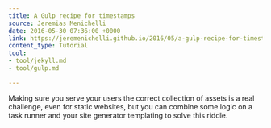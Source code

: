 ```yaml
---
title: A Gulp recipe for timestamps
source: Jeremias Menichelli
date: 2016-05-30 07:36:00 +0000
link: https://jeremenichelli.github.io/2016/05/a-gulp-recipe-for-timestamps
content_type: Tutorial
tool:
- tool/jekyll.md
- tool/gulp.md

---
```

Making sure you serve your users the correct collection of assets is a real challenge, even for static websites, but you can combine some logic on a task runner and your site generator templating to solve this riddle.





